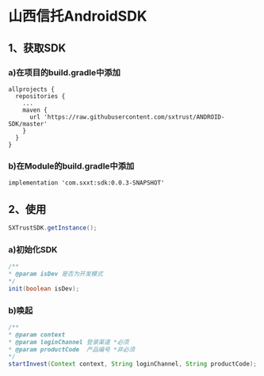# 山西信托AndroidSDK

## 1、获取SDK
### a)在项目的build.gradle中添加
```
allprojects {
  repositories {
    ...
    maven {
      url 'https://raw.githubusercontent.com/sxtrust/ANDROID-SDK/master'
    }
  }
}
```
### b)在Module的build.gradle中添加
```
implementation 'com.sxxt:sdk:0.0.3-SNAPSHOT'
```

## 2、使用
```java
SXTrustSDK.getInstance();
```

### a)初始化SDK
```java
/**
* @param isDev 是否为开发模式
*/
init(boolean isDev);
```

### b)唤起
```java
/**
* @param context
* @param loginChannel 登录渠道 *必须
* @param productCode  产品编号 *非必须
*/
startInvest(Context context, String loginChannel, String productCode);
```
